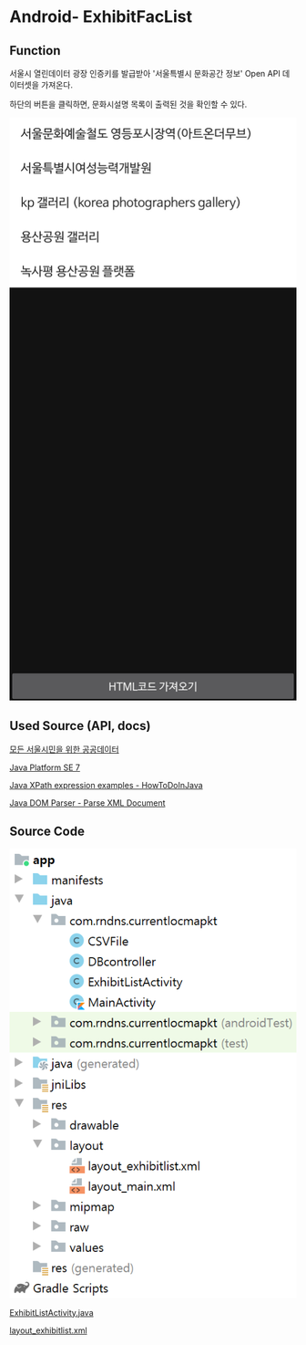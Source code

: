 # Android- ExhibitFacList

## Function

서울시 열린데이터 광장 인증키를 발급받아 '서울특별시 문화공간 정보' Open API 데이터셋을 가져온다.

[](http://data.seoul.go.kr/dataList/OA-15487/S/1/datasetView.do)

하단의 버튼을 클릭하면, 문화시설명 목록이 출력된 것을 확인할 수 있다.

![Android-%20ExhibitFacList/Screenshot_20210130-215049_CurrentLocMapKt.jpg](Android-%20ExhibitFacList/Screenshot_20210130-215049_CurrentLocMapKt.jpg)

## Used Source (API, docs)

[모든 서울시민을 위한 공공데이터](http://data.seoul.go.kr/)

[Java Platform SE 7](https://docs.oracle.com/javase/7/docs/api/)

[Java XPath expression examples - HowToDoInJava](https://howtodoinjava.com/java/xml/java-xpath-expression-examples/)

[Java DOM Parser - Parse XML Document](https://www.tutorialspoint.com/java_xml/java_dom_parse_document.htm)

## Source Code

![Android-%20ExhibitFacList/__2021-01-30_222730.png](Android-%20ExhibitFacList/__2021-01-30_222730.png)

[ExhibitListActivity.java](Android-%20ExhibitFacList/ExhibitListActivity.java)

[layout_exhibitlist.xml](Android-%20ExhibitFacList/layout_exhibitlist.xml)
